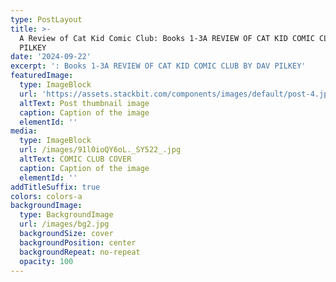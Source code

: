 ```yaml
---
type: PostLayout
title: >-
  A Review of Cat Kid Comic Club: Books 1-3A REVIEW OF CAT KID COMIC CLUB BY DAV
  PILKEY
date: '2024-09-22'
excerpt: ': Books 1-3A REVIEW OF CAT KID COMIC CLUB BY DAV PILKEY'
featuredImage:
  type: ImageBlock
  url: 'https://assets.stackbit.com/components/images/default/post-4.jpeg'
  altText: Post thumbnail image
  caption: Caption of the image
  elementId: ''
media:
  type: ImageBlock
  url: /images/91l0ioQY6oL._SY522_.jpg
  altText: COMIC CLUB COVER
  caption: Caption of the image
  elementId: ''
addTitleSuffix: true
colors: colors-a
backgroundImage:
  type: BackgroundImage
  url: /images/bg2.jpg
  backgroundSize: cover
  backgroundPosition: center
  backgroundRepeat: no-repeat
  opacity: 100
---
```

